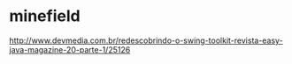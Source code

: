 # minefield

http://www.devmedia.com.br/redescobrindo-o-swing-toolkit-revista-easy-java-magazine-20-parte-1/25126